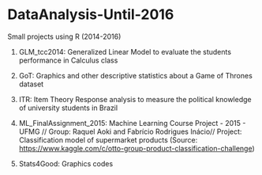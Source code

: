 # DataAnalysis-Until-2016
Small projects using R (2014-2016)

1) GLM_tcc2014: Generalized Linear Model to evaluate the students performance in Calculus class 

2) GoT: Graphics and other descriptive statistics about a Game of Thrones dataset 
3) ITR: Item Theory Response analysis to measure the political knowledge of university students in Brazil

4) ML_FinalAssignment_2015: Machine Learning Course Project - 2015 - UFMG //
Group: Raquel Aoki and Fabrício Rodrigues Inácio//
Project: Classification model of supermarket products (Source: https://www.kaggle.com/c/otto-group-product-classification-challenge)

5) Stats4Good: Graphics codes 
